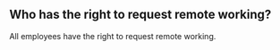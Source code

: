 ##  Who has the right to request remote working?

All employees have the right to request remote working.
